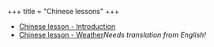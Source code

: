 +++
title = "Chinese lessons"
+++

  - [Chinese lesson - Introduction](/en/Chinese_lesson_-_Introduction)
  - [Chinese lesson - Weather](/en/Chinese_lesson_-_Weather)*Needs
    translation from English\!*
